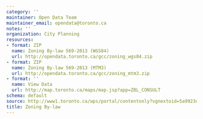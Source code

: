 ```yaml
---
category: ''
maintainer: Open Data Team
maintainer_email: opendata@toronto.ca
notes: ''
organization: City Planning
resources:
- format: ZIP
  name: Zoning By-law 569-2013 (WGS84)
  url: http://opendata.toronto.ca/gcc/zoning_wgs84.zip
- format: ZIP
  name: Zoning By-law 569-2013 (MTM3)
  url: http://opendata.toronto.ca/gcc/zoning_mtm3.zip
- format: ''
  name: View Data
  url: http://map.toronto.ca/maps/map.jsp?app=ZBL_CONSULT
schema: default
source: http://www1.toronto.ca/wps/portal/contentonly?vgnextoid=5a9923e69b4a6410VgnVCM10000071d60f89RCRD&vgnextchannel=1a66e03bb8d1e310VgnVCM10000071d60f89RCRD
title: Zoning By-law
---
```

